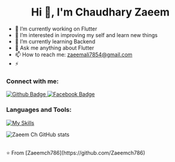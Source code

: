 
 <h1 align="center">Hi 👋, I'm Chaudhary Zaeem</h1>

- 🔭 I’m currently working on Flutter
- 👀 I’m interested in improving my self and learn new things 
- 🌱 I’m currently learning Backend
- 💬 Ask me anything about Flutter 
- 📫 How to reach me: zaeemali7854@gmail.com
- ⚡
  
### Connect with me:
<div id="badges">
  <a href="https://github.com/Zaeemch786">
    <img src="https://img.shields.io/badge/Github-white?style=for-the-badge&logo=Github&logoColor=black" alt="Github Badge"/>
  </a>
  </a>
   <a href="https://www.facebook.com/chzaeem.ali.9">
    <img src="https://img.shields.io/badge/Facebook-blue?style=for-the-badge&logo=facebook&logoColor=white" alt="Facebook Badge"/>
  </a>
</div>

### Languages and Tools:
[![My Skills](https://skillicons.dev/icons?i=flutter,dart,firebase,github,postman&perline=5)](https://skillicons.dev)

![Zaeem Ch GitHub stats](https://github-readme-stats.vercel.app/api?username=Zaeemch786&show_icons=true&theme=dark)

<br>
⭐️ From [Zaeemch786](https://github.com/Zaeemch786)
